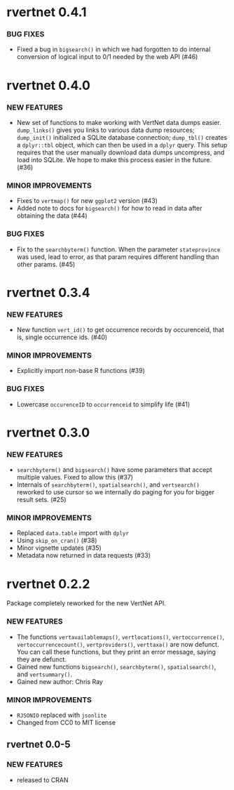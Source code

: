 rvertnet 0.4.1
===============

### BUG FIXES

* Fixed a bug in `bigsearch()` in which we had forgotten to do 
internal conversion of logical input to 0/1 needed by the web
API (#46)

rvertnet 0.4.0
===============

### NEW FEATURES

* New set of functions to make working with VertNet data dumps
easier. `dump_links()` gives you links to various data dump 
resources; `dump_init()` initialized a SQLite database connection;
`dump_tbl()` creates a `dplyr::tbl` object, which can then be used 
in a `dplyr` query. This setup requires that the user manually
download data dumps uncompress, and load into SQLite. We hope to 
make this process easier in the future. (#36)

### MINOR IMPROVEMENTS

* Fixes to `vertmap()` for new `ggplot2` version (#43)
* Added note to docs for `bigsearch()` for how to read in data
after obtaining the data (#44)

### BUG FIXES

* Fix to the `searchbyterm()` function. When the parameter `stateprovince`
was used, lead to error, as that param requires different handling than 
other params. (#45)

rvertnet 0.3.4
===============

### NEW FEATURES

* New function `vert_id()` to get occurrence records by occurenceid, 
that is, single occurrence ids. (#40)

### MINOR IMPROVEMENTS

* Explicitly import non-base R functions (#39)

### BUG FIXES

* Lowercase `occurenceID` to `occurrenceid` to simplify life (#41)

rvertnet 0.3.0
===============

### NEW FEATURES

* `searchbyterm()` and `bigsearch()` have some parameters that accept multiple values.
Fixed to allow this (#37)
* Internals of `searchbyterm()`, `spatialsearch()`, and `vertsearch()` reworked to 
use cursor so we internally do paging for you for bigger result sets. (#25) 

### MINOR IMPROVEMENTS

* Replaced `data.table` import with `dplyr`
* Using `skip_on_cran()` (#38)
* Minor vignette updates (#35)
* Metadata now returned in data requests (#33)

rvertnet 0.2.2
===============

Package completely reworked for the new VertNet API.

### NEW FEATURES

* The functions `vertavailablemaps()`, `vertlocations()`, 
`vertoccurrence()`, `vertoccurrencecount()`, `vertproviders()`, 
`verttaxa()` are now defunct. You can call these functions, but 
they print an error message, saying they are defunct.
* Gained new functions `bigsearch()`, `searchbyterm()`, 
`spatialsearch()`, and `vertsummary()`.
* Gained new author: Chris Ray

### MINOR IMPROVEMENTS

* `RJSONIO` replaced with `jsonlite`
* Changed from CC0 to MIT license

rvertnet 0.0-5
------------

### NEW FEATURES 

* released to CRAN

